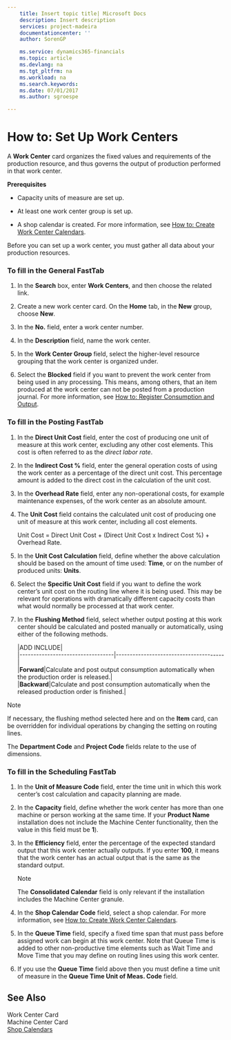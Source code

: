```yaml
---
    title: Insert topic title| Microsoft Docs
    description: Insert description
    services: project-madeira
    documentationcenter: ''
    author: SorenGP

    ms.service: dynamics365-financials
    ms.topic: article
    ms.devlang: na
    ms.tgt_pltfrm: na
    ms.workload: na
    ms.search.keywords:
    ms.date: 07/01/2017
    ms.author: sgroespe

---
```

# How to: Set Up Work Centers
A **Work Center** card organizes the fixed values and requirements of the production resource, and thus governs the output of production performed in that work center.  
  
 **Prerequisites**  
  
-   Capacity units of measure are set up.  
  
-   At least one work center group is set up.  
  
-   A shop calendar is created. For more information, see [How to: Create Work Center Calendars](../how-to-create-work-center-calendars.md).  
  
 Before you can set up a work center, you must gather all data about your production resources.  
  
### To fill in the General FastTab  
  
1.  In the **Search** box, enter **Work Centers**, and then choose the related link.  
  
2.  Create a new work center card. On the **Home** tab, in the **New** group, choose **New**.  
  
3.  In the **No.** field, enter a work center number.  
  
4.  In the **Description** field, name the work center.  
  
5.  In the **Work Center Group** field, select the higher-level resource grouping that the work center is organized under.  
  
6.  Select the **Blocked** field if you want to prevent the work center from being used in any processing. This means, among others, that an item produced at the work center can not be posted from a production journal. For more information, see [How to: Register Consumption and Output](../how-to-register-consumption-and-output.md).  
  
### To fill in the Posting FastTab  
  
1.  In the **Direct Unit Cost** field, enter the cost of producing one unit of measure at this work center, excluding any other cost elements. This cost is often referred to as the *direct labor rate*.  
  
2.  In the **Indirect Cost %** field, enter the general operation costs of using the work center as a percentage of the direct unit cost. This percentage amount is added to the direct cost in the calculation of the unit cost.  
  
3.  In the **Overhead Rate** field, enter any non-operational costs, for example maintenance expenses, of the work center as an absolute amount.  
  
4.  The **Unit Cost** field contains the calculated unit cost of producing one unit of measure at this work center, including all cost elements.  
  
     Unit Cost = Direct Unit Cost + (Direct Unit Cost x Indirect Cost %) + Overhead Rate.  
  
5.  In the **Unit Cost Calculation** field, define whether the above calculation should be based on the amount of time used:  **Time**, or on the number of produced units:  **Units**.  
  
6.  Select the **Specific Unit Cost** field if you want to define the work center’s unit cost on the routing line where it is being used. This may be relevant for operations with dramatically different capacity costs than what would normally be processed at that work center.  
  
7.  In the **Flushing Method** field, select whether output posting at this work center should be calculated and posted manually or automatically, using either of the following methods.  
  
    |ADD INCLUDE<!--[!INCLUDE[bp_tableoption](../../includes/bp_tabledescription_md.md)]-->|  
    |----------------------------------|---------------------------------------|  
    |**Forward**|Calculate and post output consumption automatically when the production order is released.|  
    |**Backward**|Calculate and post consumption automatically when the released production order is finished.|  
  
> [!NOTE]  
>  If necessary, the flushing method selected here and on the **Item** card, can be overridden for individual operations by changing the setting on routing lines.  
  
 The **Department Code** and **Project Code** fields relate to the use of dimensions.  
  
### To fill in the Scheduling FastTab  
  
1.  In the **Unit of Measure Code** field, enter the time unit in which this work center’s cost calculation and capacity planning are made.  
  
2.  In the **Capacity** field, define whether the work center has more than one machine or person working at the same time. If your **Product Name** installation does not include the Machine Center functionality, then the value in this field must be **1**).  
  
3.  In the **Efficiency** field, enter the percentage of the expected standard output that this work center actually outputs. If you enter **100**, it means that the work center has an actual output that is the same as the standard output.  
  
    > [!NOTE]  
    >  The **Consolidated Calendar** field is only relevant if the installation includes the Machine Center granule.  
  
4.  In the **Shop Calendar Code** field, select a shop calendar. For more information, see [How to: Create Work Center Calendars](../how-to-create-work-center-calendars.md).  
  
5.  In the **Queue Time** field, specify a fixed time span that must pass before assigned work can begin at this work center. Note that Queue Time is added to other non-productive time elements such as Wait Time and Move Time that you may define on routing lines using this work center.  
  
6.  If you use the **Queue Time** field above then you must define a time unit of measure in the **Queue Time Unit of Meas. Code** field.  
  
## See Also  
 Work Center Card   
 Machine Center Card   
 [Shop Calendars](../shop-calendars.md)